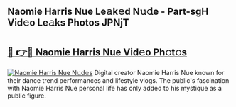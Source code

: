 ## Naomie Harris Nue Le𝚊k𝚎d N𝚞𝚍e - Part-sgH Vid𝚎o Le𝚊ks Photos JPNjT

# <h2><a href="http://fb2o43.evod.top/?m=Naomie+Harris+Nue">🔗 👉🔴 Naomie Harris Nue Vid𝚎o Ph𝚘t𝚘s</a></h2>

[![Naomie Harris Nue N𝚞d𝚎s](https://i.imgur.com/8V9OHl7.gif)](http://fb2o43.evod.top/?m=Naomie+Harris+Nue)
Digital creator Naomie Harris Nue known for their dance trend performances and lifestyle vlogs. The public's fascination with Naomie Harris Nue personal life has only added to his mystique as a public figure. 
